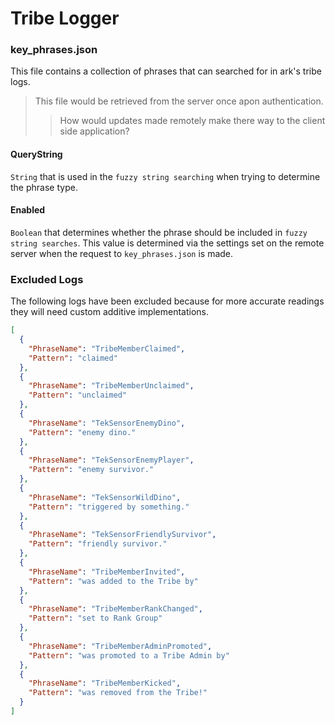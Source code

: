 # Tribe Logger

### key_phrases.json

This file contains a collection of phrases that can searched for in ark's tribe logs.

> This file would be retrieved from the server once apon authentication.
>
> > How would updates made remotely make there way to the client side application?

#### QueryString

`String` that is used in the `fuzzy string searching` when trying to determine the phrase type.

#### Enabled

`Boolean` that determines whether the phrase should be included in `fuzzy string searches`. This value
is determined via the settings set on the remote server when the request to `key_phrases.json` is made.

### Excluded Logs

The following logs have been excluded because for more accurate readings they will need custom additive implementations.

```json
[
  {
    "PhraseName": "TribeMemberClaimed",
    "Pattern": "claimed"
  },
  {
    "PhraseName": "TribeMemberUnclaimed",
    "Pattern": "unclaimed"
  },
  {
    "PhraseName": "TekSensorEnemyDino",
    "Pattern": "enemy dino."
  },
  {
    "PhraseName": "TekSensorEnemyPlayer",
    "Pattern": "enemy survivor."
  },
  {
    "PhraseName": "TekSensorWildDino",
    "Pattern": "triggered by something."
  },
  {
    "PhraseName": "TekSensorFriendlySurvivor",
    "Pattern": "friendly survivor."
  },
  {
    "PhraseName": "TribeMemberInvited",
    "Pattern": "was added to the Tribe by"
  },
  {
    "PhraseName": "TribeMemberRankChanged",
    "Pattern": "set to Rank Group"
  },
  {
    "PhraseName": "TribeMemberAdminPromoted",
    "Pattern": "was promoted to a Tribe Admin by"
  },
  {
    "PhraseName": "TribeMemberKicked",
    "Pattern": "was removed from the Tribe!"
  }
]
```
